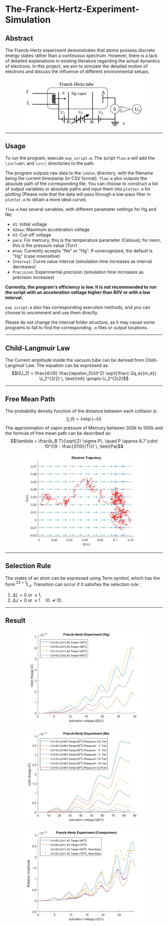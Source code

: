# The-Franck-Hertz-Experiment-Simulation
Abstract
---

The Franck-Hertz experiment demonstrates that atoms possess discrete energy states rather than a continuous spectrum. However, there is a lack of detailed explanations in existing literature regarding the actual dynamics of electrons. In this project, we aim to simulate the detailed motion of electrons and discuss the influence of different environmental setups.




<p align="center"><img src="./img/tube.png" alt="Diagram of the experimental setup" width="400"/><p>


---
Usage
---

To run the program, execute `exp_script.m`. The script `flow.m` will add the `\include\` and `\src\` directories to the path.

The program outputs raw data to the `\data\` directory, with the filename being the current timestamp (in CSV format). `flow.m` also outputs the absolute path of the corresponding file. You can choose to construct a list of output variables or absolute paths and input them into `plotter.m` for plotting (Please note that the data will pass through a low-pass filter in `plotter.m` to obtain a more ideal curve).

`flow.m` has several variables, with different parameter settings for Hg and Ne:

- `U1`: Initial voltage
- `U2max`: Maximum acceleration voltage
- `U3`: Cut-off voltage
- `para`: For mercury, this is the temperature parameter (Celsius); for neon, this is the pressure value (Torr)
- `Atom`: Currently accepts "Ne" or "Hg". If unrecognized, the default is "Hg" (case insensitive)
- `Interval`: Curve value interval (simulation time increases as interval decreases)
- `Precision`: Experimental precision (simulation time increases as precision increases)


**Currently, the program's efficiency is low. It is not recommended to run the script with an acceleration voltage higher than 80V or with a low interval.**

`exp_script.m` also has corresponding execution methods, and you can choose to uncomment and use them directly.

Please do not change the internal folder structure, as it may cause some programs to fail to find the corresponding `.m` files or output locations.

---
Child-Langmuir Law
---

The Current amplitude inside the vacuum tube can be derived from Child-Langmuir Law.  The equation can be expressed as:
$$I(U_2) = \frac{4}{9} \frac{\epsilon_0}{d^2} \sqrt{\frac{-2q_e}{m_e}} U_2^{3/2} \, \text{mA} \propto U_2^{3/2}$$

---
Free Mean Path
---
The probability density function of the distance between each collision is:
$$f_L(l) = \lambda \exp(-\lambda l)$$
The approximation of vapor pressure of Mercury between 300k to 500k and the formula of free mean path can be described as:
$$\lambda = \frac{k_B T}{\sqrt{2} \sigma P}, \quad P \approx 8.7 \cdot 10^{(9 - \frac{3110}{T})} \, \text{Pa}$$

<p align="center"><img src="./img/electron_motion.png" alt="Electron Trajectory under the field line" width="400"/><p>

---
Selection Rule
---
The states of an atom can be expressed using Term symbol, which has the form 
$` ^{2S+1}L_J `$. Transition can occur if it satisfies the selection rule :
1. $`\Delta L = 0 \text{ or } \pm 1`$,  
2. $`\Delta J = 0 \text{ or } \pm 1 \quad (0 \nrightarrow 0)`$.

---
Result
---

<p align="center"><img src="./img/hg.png" alt="Electron Trajectory under the field line" width="400"/>
<p>
<p align="center"><img src="./img/ne.png" alt="Electron Trajectory under the field line" width="400"/><p>
<p align="center"><img src="./img/comparison.png" alt="Electron Trajectory under the field line" width="400"/><p>